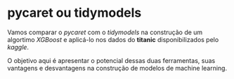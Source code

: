 # pycaret ou tidymodels

Vamos comparar o *pycaret* com o *tidymodels* na construção de um algortimo *XGBoost* e aplicá-lo nos dados do **titanic** disponibilizados pelo *kaggle*.

O objetivo aqui é apresentar o potencial dessas duas ferramentas, suas vantagens e desvantagens na construção de modelos de machine learning.
